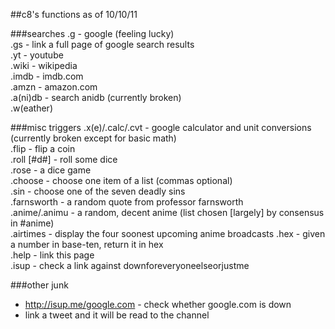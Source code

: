 ##c8's functions as of 10/10/11

###searches
.g - google (feeling lucky)  
.gs - link a full page of google search results  
.yt - youtube  
.wiki - wikipedia  
.imdb - imdb.com  
.amzn - amazon.com  
.a(ni)db - search anidb (currently broken)  
.w(eather)  

###misc triggers
.x(e)/.calc/.cvt - google calculator and unit conversions (currently broken except for basic math)  
.flip - flip a coin  
.roll [#d#] - roll some dice  
.rose - a dice game  
.choose - choose one item of a list (commas optional)  
.sin - choose one of the seven deadly sins  
.farnsworth - a random quote from professor farnsworth  
.anime/.animu - a random, decent anime (list chosen [largely] by consensus in #anime)  
.airtimes - display the four soonest upcoming anime broadcasts
.hex - given a number in base-ten, return it in hex  
.help - link this page  
.isup - check a link against downforeveryoneelseorjustme

###other junk
- http://isup.me/google.com - check whether google.com is down
- link a tweet and it will be read to the channel